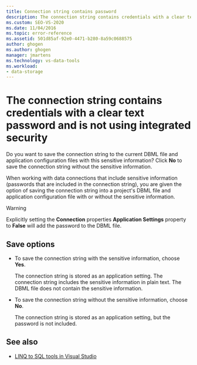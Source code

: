 ```yaml
---
title: Connection string contains password
description: The connection string contains credentials with a clear text password and is not using integrated security
ms.custom: SEO-VS-2020
ms.date: 11/04/2016
ms.topic: error-reference
ms.assetid: 501d85af-92e0-4471-b280-8a59c0688575
author: ghogen
ms.author: ghogen
manager: jmartens
ms.technology: vs-data-tools
ms.workload:
- data-storage
---
```

# The connection string contains credentials with a clear text password and is not using integrated security

Do you want to save the connection string to the current DBML file and application configuration files with this sensitive information?  Click **No** to save the connection string without the sensitive information.

When working with data connections that include sensitive information (passwords that are included in the connection string), you are given the option of saving the connection string into a project's DBML file and application configuration file with or without the sensitive information.

> [!WARNING]
> Explicitly setting the **Connection** properties **Application Settings** property to **False** will add the password to the DBML file.

## Save options

- To save the connection string with the sensitive information, choose **Yes**.

   The connection string is stored as an application setting. The connection string includes the sensitive information in plain text. The DBML file does not contain the sensitive information.

- To save the connection string without the sensitive information, choose **No**.

   The connection string is stored as an application setting, but the password is not included.

## See also

- [LINQ to SQL tools in Visual Studio](../data-tools/linq-to-sql-tools-in-visual-studio2.md)
